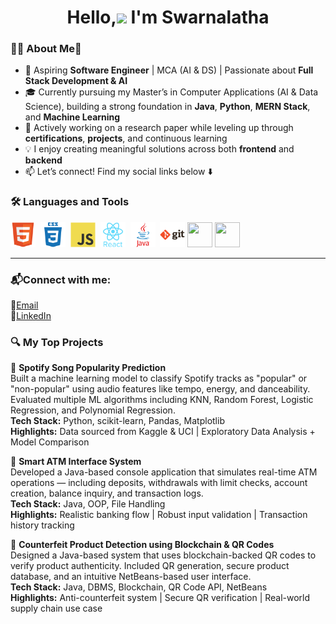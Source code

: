 <h1 align="center"> Hello,<img src="https://media.giphy.com/media/hvRJCLFzcasrR4ia7z/giphy.gif" width="30px"/> I'm Swarnalatha </h1>

### :woman_technologist: About Me🚀 

- 💼 Aspiring **Software Engineer** | MCA (AI & DS) | Passionate about **Full Stack Development & AI**  
- 🎓 Currently pursuing my Master’s in Computer Applications (AI & Data Science), building a strong foundation in **Java**, **Python**, **MERN Stack**, and **Machine Learning**  
- 🧠 Actively working on a research paper while leveling up through **certifications**, **projects**, and continuous learning  
- 💡 I enjoy creating meaningful solutions across both **frontend** and **backend**  
- 📫 Let’s connect! Find my social links below ⬇️


  

### :hammer_and_wrench: Languages and Tools 
<div>
  <img src="https://github.com/devicons/devicon/blob/master/icons/html5/html5-original.svg" title="HTML5" alt="HTML" width="40" height="40"/>&nbsp;
  <img src="https://github.com/devicons/devicon/blob/master/icons/css3/css3-plain-wordmark.svg"  title="CSS3" alt="CSS" width="40" height="40"/>&nbsp;
  <img src="https://github.com/devicons/devicon/blob/master/icons/javascript/javascript-original.svg" title="JavaScript" alt="JavaScript" width="40" height="40"/>&nbsp;
  <img src="https://github.com/devicons/devicon/blob/master/icons/react/react-original-wordmark.svg" title="React" alt="React" width="40" height="40"/>&nbsp;
  <img src="https://github.com/devicons/devicon/blob/master/icons/java/java-original-wordmark.svg" title="Java" alt="Java" width="40" height="40"/>&nbsp;
  <img src="https://github.com/devicons/devicon/blob/master/icons/git/git-original-wordmark.svg" title="Git" **alt="Git" width="40" height="40"/>
  <img height="40" width="40" src="https://img.icons8.com/color/48/000000/mongodb.png"/>
  <img height="40" width="40" src="https://img.icons8.com/color/48/000000/nodejs.png"/> 
</div>  
<hr>

### 📬Connect with me:
📧[Email]([swarna082002@gmail.com])  
🔗[LinkedIn]((https://www.linkedin.com/in/swarna23/))

### 🔍 My Top Projects

🎵 **Spotify Song Popularity Prediction**  
  Built a machine learning model to classify Spotify tracks as "popular" or "non-popular" using audio features like tempo, energy, and danceability. Evaluated multiple ML algorithms including KNN, Random Forest, Logistic Regression, and Polynomial Regression.  
  **Tech Stack:** Python, scikit-learn, Pandas, Matplotlib  
  **Highlights:** Data sourced from Kaggle & UCI | Exploratory Data Analysis + Model Comparison

🏦 **Smart ATM Interface System**  
  Developed a Java-based console application that simulates real-time ATM operations — including deposits, withdrawals with limit checks, account creation, balance inquiry, and transaction logs.  
  **Tech Stack:** Java, OOP, File Handling  
  **Highlights:** Realistic banking flow | Robust input validation | Transaction history tracking

🔗 **Counterfeit Product Detection using Blockchain & QR Codes**  
  Designed a Java-based system that uses blockchain-backed QR codes to verify product authenticity. Included QR generation, secure product database, and an intuitive NetBeans-based user interface.  
  **Tech Stack:** Java, DBMS, Blockchain, QR Code API, NetBeans  
  **Highlights:** Anti-counterfeit system | Secure QR verification | Real-world supply chain use case






